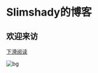 # Slimshady的博客

## 欢迎来访

[下滑阅读]()

![bg](https://tva1.sinaimg.cn/large/007S8ZIlgy1gg05dgvxb5j31900u04qq.jpg)